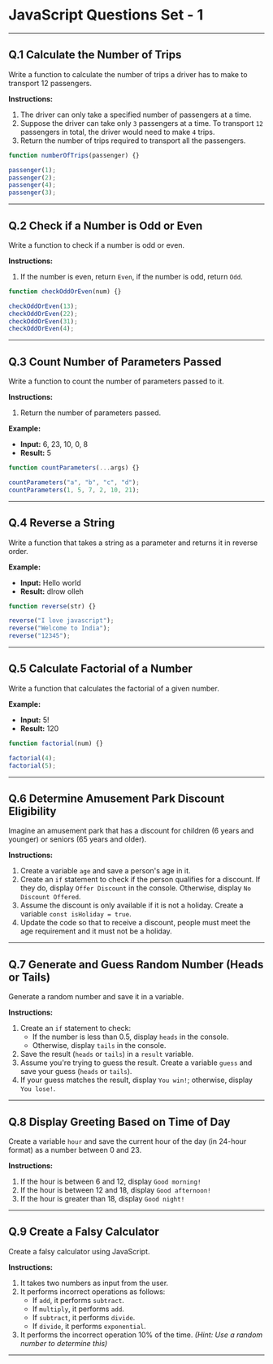 # JavaScript Questions Set - 1

---

## Q.1 Calculate the Number of Trips

Write a function to calculate the number of trips a driver has to make to transport 12 passengers.

**Instructions:**

1. The driver can only take a specified number of passengers at a time.
2. Suppose the driver can take only `3` passengers at a time. To transport `12` passengers in total, the driver would need to make `4` trips.
3. Return the number of trips required to transport all the passengers.

```javascript
function numberOfTrips(passenger) {}

passenger(1);
passenger(2);
passenger(4);
passenger(3);
```

---

## Q.2 Check if a Number is Odd or Even

Write a function to check if a number is odd or even.

**Instructions:**

1. If the number is even, return `Even`, if the number is odd, return `Odd`.

```javascript
function checkOddOrEven(num) {}

checkOddOrEven(13);
checkOddOrEven(22);
checkOddOrEven(31);
checkOddOrEven(4);
```

---

## Q.3 Count Number of Parameters Passed

Write a function to count the number of parameters passed to it.

**Instructions:**

1. Return the number of parameters passed.

**Example:**

- **Input:** 6, 23, 10, 0, 8
- **Result:** 5

```javascript
function countParameters(...args) {}

countParameters("a", "b", "c", "d");
countParameters(1, 5, 7, 2, 10, 21);
```

---

## Q.4 Reverse a String

Write a function that takes a string as a parameter and returns it in reverse order.

**Example:**

- **Input:** Hello world
- **Result:** dlrow olleh

```javascript
function reverse(str) {}

reverse("I love javascript");
reverse("Welcome to India");
reverse("12345");
```

---

## Q.5 Calculate Factorial of a Number

Write a function that calculates the factorial of a given number.

**Example:**

- **Input:** 5!
- **Result:** 120

```javascript
function factorial(num) {}

factorial(4);
factorial(5);
```

---

## Q.6 Determine Amusement Park Discount Eligibility

Imagine an amusement park that has a discount for children (6 years and younger) or seniors (65 years and older).

**Instructions:**

1. Create a variable `age` and save a person's age in it.
2. Create an `if` statement to check if the person qualifies for a discount. If they do, display `Offer Discount` in the console. Otherwise, display `No Discount Offered`.
3. Assume the discount is only available if it is not a holiday. Create a variable `const isHoliday = true`.
4. Update the code so that to receive a discount, people must meet the age requirement and it must not be a holiday.

---

## Q.7 Generate and Guess Random Number (Heads or Tails)

Generate a random number and save it in a variable.

**Instructions:**

1. Create an `if` statement to check:
   - If the number is less than 0.5, display `heads` in the console.
   - Otherwise, display `tails` in the console.
2. Save the result (`heads` or `tails`) in a `result` variable.
3. Assume you're trying to guess the result. Create a variable `guess` and save your guess (`heads` or `tails`).
4. If your guess matches the result, display `You win!`; otherwise, display `You lose!`.

---

## Q.8 Display Greeting Based on Time of Day

Create a variable `hour` and save the current hour of the day (in 24-hour format) as a number between 0 and 23.

**Instructions:**

1. If the hour is between 6 and 12, display `Good morning!`
2. If the hour is between 12 and 18, display `Good afternoon!`
3. If the hour is greater than 18, display `Good night!`

---

## Q.9 Create a Falsy Calculator

Create a falsy calculator using JavaScript.

**Instructions:**

1. It takes two numbers as input from the user.
2. It performs incorrect operations as follows:
   - If `add`, it performs `subtract`.
   - If `multiply`, it performs `add`.
   - If `subtract`, it performs `divide`.
   - If `divide`, it performs `exponential`.
3. It performs the incorrect operation 10% of the time. _(Hint: Use a random number to determine this)_

---
